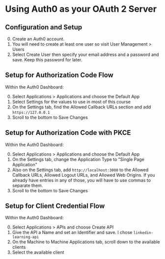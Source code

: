 # Using Auth0 as your OAuth 2 Server 

## Configuration and Setup

0. Create an Auth0 account. 
0. You will need to create at least one user so visit User Management > Users
0. Select Create User then specify your email address and a password and save. Keep this password for later.

## Setup for Authorization Code Flow

Within the Auth0 Dashboard:

0. Select Applications > Applications and choose the Default App
0. Select Settings for the values to use in most of this course
0. On the Settings tab, find the Allowed Callback URLs section and add `https://127.0.0.1`
1. Scroll to the bottom to Save Changes

## Setup for Authorization Code with PKCE

Within the Auth0 Dashboard:

0. Select Applications > Applications and choose the Default App
1. On the Settings tab, change the Application Type to "Single Page Application"
2. Also on the Settings tab, add `http://localhost:3000` to the Allowed Callback URLs, Allowed Logout URLs, and Allowed Web Origins. If you already have entries in any of those, you will have to use commas to separate them.
3. Scroll to the bottom to Save Changes

## Setup for Client Credential Flow

Within the Auth0 Dashboard:

0. Select Applications > APIs and choose Create API
0. Give the API a Name and set an Identifier and save. I chose `linkedin-learning-api` 
0. On the Machine to Machine Applications tab, scroll down to the available clients
0. Select the available client

